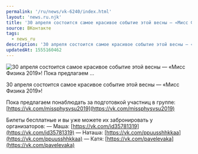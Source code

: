 ```yaml
---
permalink: '/ru/news/vk-6240/index.html'
layout: 'news.ru.njk'
title: '30 апреля состоится самое красивое событие этой весны — «Мисс Физика 2019»!    Пока предлагаем …'
source: ВКонтакте
tags:
  - news_ru
description: '30 апреля состоится самое красивое событие этой весны — «Мисс Физика 2019»!    Пока предлагаем …'
updatedAt: 1555160462
---
```

![30 апреля состоится самое красивое событие этой весны — «Мисс Физика 2019»!    Пока предлагаем …](https://sun9-9.userapi.com/impf/c856128/v856128305/23944/wMwc14tLzmQ.jpg?size=764x1080&quality=96&proxy=1&sign=7dede15b17d2f563ede6392f6b277e0d&c_uniq_tag=eQFtaE4Fb0_RP_pFOofEn6MfKhTR9iEfTi76C85PCsE&type=album)

30 апреля состоится самое красивое событие этой весны — «Мисс Физика 2019»!

Пока предлагаем понаблюдать за подготовкой участниц в группе: [https://vk.com/missphysvsu2019](https://vk.com/missphysvsu2019)

Билеты бесплатные и вы уже можете их забронировать у организаторов:
— Маша: [https://vk.com/id35781319](https://vk.com/id35781319)
— Наташа: [https://vk.com/ppuusshhkkaa](https://vk.com/ppuusshhkkaa)
— Катя: [https://vk.com/pavelevaka](https://vk.com/pavelevaka)
